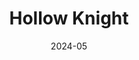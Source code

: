 ---
title: Hollow Knight
date: 2024-05
description: The knight from the video game Hollow Knight.
---